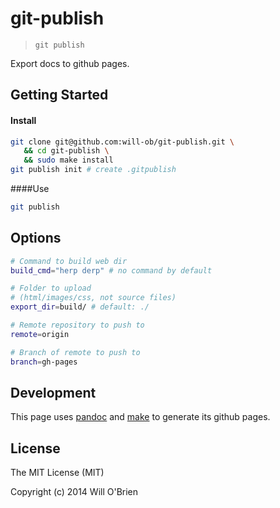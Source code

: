 git-publish
=============

> `git publish`

Export docs to github pages.

Getting Started
----------

#### Install
```bash
git clone git@github.com:will-ob/git-publish.git \
   && cd git-publish \
   && sudo make install
git publish init # create .gitpublish
```

####Use
```bash
git publish
```

Options
-----------

```bash
# Command to build web dir
build_cmd="herp derp" # no command by default

# Folder to upload
# (html/images/css, not source files)
export_dir=build/ # default: ./

# Remote repository to push to
remote=origin

# Branch of remote to push to
branch=gh-pages
```


Development
----------------

This page uses [pandoc](http://johnmacfarlane.net/pandoc/) and [make](http://unixhelp.ed.ac.uk/CGI/man-cgi?make) to generate its github pages.


License
----------

The MIT License (MIT)

Copyright (c) 2014 Will O'Brien
